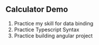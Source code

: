 <h2>Calculator Demo </h2>
<ol>
    <li>Practice my skill for data binding</li>
    <li>Practice Typescript Syntax</li>
    <li>Practice building angular project</li>
</ol>